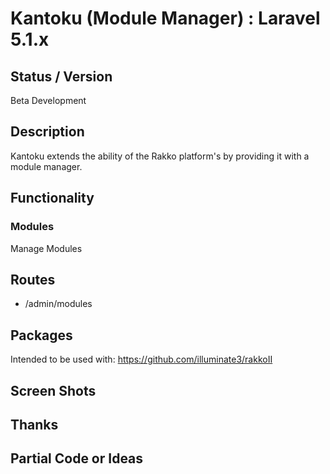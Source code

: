 # Kantoku (Module Manager) : Laravel 5.1.x


## Status / Version

Beta Development


## Description
Kantoku extends the ability of the Rakko platform's by providing it with a module manager.


## Functionality


### Modules
Manage Modules


## Routes

* /admin/modules


## Packages

Intended to be used with:
https://github.com/illuminate3/rakkoII


## Screen Shots
## Thanks
## Partial Code or Ideas
